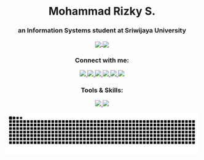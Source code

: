 <div align="center">
  
<!-- ## HEADER -->
<h1>Mohammad Rizky S.</h1>
<h3>an Information Systems student at Sriwijaya University</h3>

<!-- ## CARDS -->
  <a href="https://github.com/rzkynaga/github-readme-stats">
    <img height=150 align="center" src="https://github-readme-stats.vercel.app/api?username=rzkynaga&theme=radical&rank_icon=github&border_color=2e4058" />
  </a>
  <a href="https://github.com/rzkynaga/convoychat">
    <img height=150 align="center" src="https://github-readme-stats.vercel.app/api/top-langs?username=rzkynaga&show_icons=true&theme=radical&border_color=2e4058&layout=compact" />
  </a>

<!-- ## SOCIAL -->
<h3>Connect with me:</h3>
  <p align="center">
    <a href="https://www.linkedin.com/in/rzkynaga">
      <img src="https://go-skill-icons.vercel.app/api/icons?i=linkedin" />
    </a>
    <a href="https://facebook.com/rzkynagaa">
      <img src="https://go-skill-icons.vercel.app/api/icons?i=facebook" />
    </a>
    <a href="https://github.com/rzkynaga">
      <img src="https://go-skill-icons.vercel.app/api/icons?i=github" />
    </a>
    <a href="mailto:rzkynaga1@gmail.com?subject=Hi kijun!">
      <img src="https://go-skill-icons.vercel.app/api/icons?i=gmail" />
    </a>
    <a href="https://twitter.com/rzkynaga">
      <img src="https://go-skill-icons.vercel.app/api/icons?i=twitter" />
    </a>
    <a href="https://instagram.com/rzkynaga">
      <img src="https://go-skill-icons.vercel.app/api/icons?i=instagram" />
    </a>
  </p>

<!-- # TOOLS  -->
<h3>Tools & Skills:</h3>
  <p align="center"> 
    <a href="https://skillicons.dev">
      <img src="https://skillicons.dev/icons?i=ae,ai,ps,pr,blender,figma,discord,notion,stackoverflow,sublime,vercel,visualstudio,vscode" />
    </a>
    <a>
      <img src="https://skillicons.dev/icons?i=c,cs,cpp,java,html,css,php,py,pycharm,typescript,react,bootstrap" />
    </a>
  </p>
<!-- # STARDEV -->
<!--
  <a href="https://stardev.io/developers/rzkynaga"><img alt="Check out kizun's profile on stardev.io" src="https://stardev.io/developers/rzkynaga/badge/languages/locality.svg" /></a>
-->

<!-- #SNAKE ANIMATION -->
  ![Snake animation](https://github.com/rzkynaga/rzkynaga/blob/output/github-contribution-grid-snake-dark.svg)

</div>
